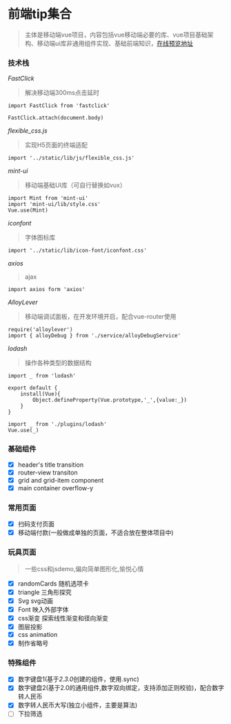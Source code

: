 # 前端tip集合

> 主体是移动端vue项目，内容包括vue移动端必要的库、vue项目基础架构、移动端ui库非通用组件实现、基础前端知识，[在线预览地址](https://pixel-daze.github.io/vue_note/)

### 技术栈
*FastClick*
> 解决移动端300ms点击延时

```
import FastClick from 'fastclick'

FastClick.attach(document.body)
```
*flexible_css.js*
>实现H5页面的终端适配

```
import '../static/lib/js/flexible_css.js'
```

*mint-ui*
>移动端基础UI库（可自行替换如vux）

```
import Mint from 'mint-ui'
import 'mint-ui/lib/style.css'
Vue.use(Mint)
```

*iconfont*
>字体图标库

```
import '../static/lib/icon-font/iconfont.css'
```

*axios*
>ajax
```
import axios form 'axios'
```

*AlloyLever*
>移动端调试面板，在开发环境开启，配合vue-router使用
```
require('alloylever')
import { alloyDebug } from './service/alloyDebugService'
```

*lodash*
>操作各种类型的数据结构
```
import _ from 'lodash'

export default {
	install(Vue){
		Object.defineProperty(Vue.prototype,'_',{value:_})
	}
}

import _ from './plugins/lodash'
Vue.use(_)
```

### 基础组件

- [X] header's title transition
- [X] router-view transiton
- [X] grid and grid-item component
- [X] main container overflow-y

### 常用页面

- [X] 扫码支付页面
- [X] 移动端付款(一般做成单独的页面，不适合放在整体项目中)

### 玩具页面
>一些css和jsdemo,偏向简单图形化,愉悦心情

- [X] randomCards 随机选项卡
- [X] triangle 三角形探究
- [X] Svg svg动画
- [X] Font 映入外部字体
- [X] css渐变 探索线性渐变和径向渐变
- [X] 图层投影
- [X] css animation
- [X] 制作省略号

### 特殊组件
- [X] 数字键盘1(基于*2.3.0*创建的组件，使用.sync)
- [X] 数字键盘2(基于2.0的通用组件,数字双向绑定，支持添加正则校验)，配合数字转人民币
- [X] 数字转人民币大写(独立小组件，主要是算法)
- [ ] 下拉筛选
